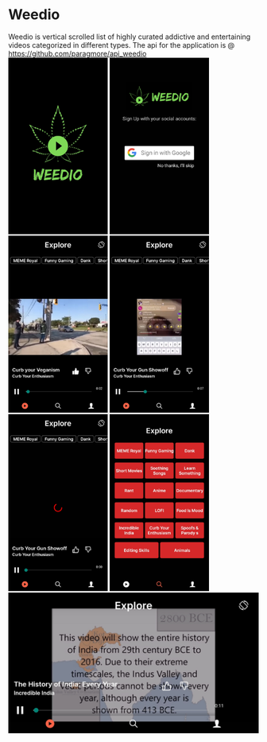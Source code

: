 
# Weedio
Weedio is vertical scrolled list of highly curated addictive and entertaining videos categorized in different types. The api for the application is @ https://github.com/paragmore/api_weedio                         
<img src="/screenshots/logoscreen.jpeg" alt="drawing" width="200"/>
<img src="/screenshots/googleLogin.jpeg" alt="drawing" width="200"/>
<img src="/screenshots/portrait.jpeg" alt="drawing" width="200"/>
<img src="/screenshots/video.jpeg" alt="drawing" width="200"/>
<img src="/screenshots/Loading.jpeg" alt="drawing" width="200"/>
<img src="/screenshots/categories.jpeg" alt="drawing" width="200"/>
<img src="/screenshots/landscape.jpeg" alt="drawing" width="600"/>
